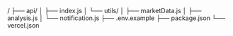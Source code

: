 /
├── api/
│   ├── index.js
│   └── utils/
│       ├── marketData.js
│       ├── analysis.js
│       └── notification.js
├── .env.example
├── package.json
└── vercel.json
